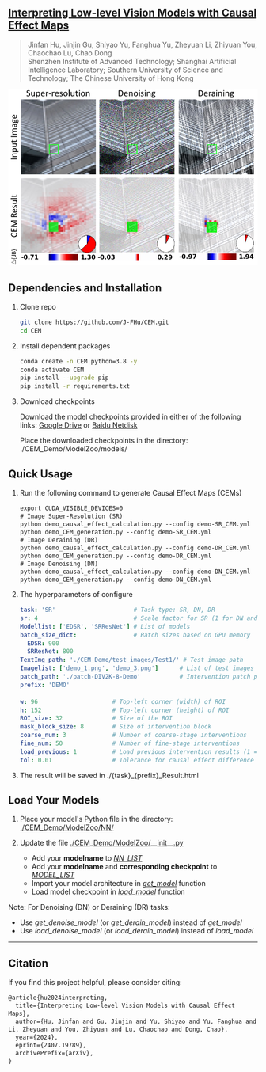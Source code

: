## [Interpreting Low-level Vision Models with Causal Effect Maps](https://arxiv.org/abs/2407.19789)<br>

> Jinfan Hu, Jinjin Gu, Shiyao Yu, Fanghua Yu, Zheyuan Li, Zhiyuan You, Chaochao Lu, Chao Dong<br>
> Shenzhen Institute of Advanced Technology; Shanghai Artificial Intelligence Laboratory; Southern University of Science and Technology; The Chinese University of Hong Kong <br>

<p align="center">
  <img src="teaser_CEM.png">
</p>

## Dependencies and Installation

1. Clone repo
    ```bash
    git clone https://github.com/J-FHu/CEM.git
    cd CEM
    ```

2. Install dependent packages
    ```bash
    conda create -n CEM python=3.8 -y
    conda activate CEM
    pip install --upgrade pip
    pip install -r requirements.txt
    ```

3. Download checkpoints

   Download the model checkpoints provided in either of the following links: [Google Drive](https://drive.google.com/drive/folders/1Ns6-LQNJSBzF6ke57vS3aeLnTQSGKxa_?usp=sharing) or [Baidu Netdisk](https://pan.baidu.com/s/1nb86GtKsNHHyHMmpASw13g?pwd=353p) 

   Place the downloaded checkpoints in the directory: ./CEM_Demo/ModelZoo/models/


## Quick Usage

1. Run the following command to generate Causal Effect Maps (CEMs)
    ```Shell
    export CUDA_VISIBLE_DEVICES=0
    # Image Super-Resolution (SR)
    python demo_causal_effect_calculation.py --config demo-SR_CEM.yml
    python demo_CEM_generation.py --config demo-SR_CEM.yml
    # Image Deraining (DR)
    python demo_causal_effect_calculation.py --config demo-DR_CEM.yml
    python demo_CEM_generation.py --config demo-DR_CEM.yml
    # Image Denoising (DN)
    python demo_causal_effect_calculation.py --config demo-DN_CEM.yml
    python demo_CEM_generation.py --config demo-DN_CEM.yml
    ```
   
2. The hyperparameters of configure
      ``` YAML
      task: 'SR'                      # Task type: SR, DN, DR
      sr: 4                           # Scale factor for SR (1 for DN and DR)
      Modellist: ['EDSR', 'SRResNet'] # List of models
      batch_size_dict:                # Batch sizes based on GPU memory
        EDSR: 900
        SRResNet: 800
      TextImg_path: './CEM_Demo/test_images/Test1/' # Test image path
      Imagelist: ['demo_1.png', 'demo_3.png']      # List of test images
      patch_path: './patch-DIV2K-8-Demo'           # Intervention patch path
      prefix: 'DEMO'
   
      w: 96                     # Top-left corner (width) of ROI
      h: 152                    # Top-left corner (height) of ROI
      ROI_size: 32              # Size of the ROI
      mask_block_size: 8        # Size of intervention block
      coarse_num: 3             # Number of coarse-stage interventions
      fine_num: 50              # Number of fine-stage interventions
      load_previous: 1          # Load previous intervention results (1 = yes, 0 = no)
      tol: 0.01                 # Tolerance for causal effect difference
      ```
3. The result will be saved in ./{task}_{prefix}_Result.html

## Load Your Models
1. Place your model's Python file in the directory: [./CEM_Demo/ModelZoo/NN/](./CEM_Demo/ModelZoo/NN/)

2. Update the file [./CEM_Demo/ModelZoo/\_\_init__.py](./CEM_Demo/ModelZoo/__init__.py)
   - Add your **modelname** to [_NN_LIST_](./CEM_Demo/ModelZoo/__init__.py#L7)
   - Add your **modelname** and **corresponding checkpoint** to [_MODEL_LIST_](./CEM_Demo/ModelZoo/__init__.py#L81)
   - Import your model architecture in  [_get_model_](./CEM_Demo/ModelZoo/__init__.py#L370) function
   - Load model checkpoint in [_load_model_](./CEM_Demo/ModelZoo/__init__.py#L565) function

Note: For Denoising (DN) or Deraining (DR) tasks:
   - Use _get_denoise_model_ (or _get_derain_model_) instead of _get_model_
   - Use _load_denoise_model_ (or _load_derain_model_) instead of _load_model_

---
## Citation
If you find this project helpful, please consider citing:

    @article{hu2024interpreting,
      title={Interpreting Low-level Vision Models with Causal Effect Maps}, 
      author={Hu, Jinfan and Gu, Jinjin and Yu, Shiyao and Yu, Fanghua and Li, Zheyuan and You, Zhiyuan and Lu, Chaochao and Dong, Chao},
      year={2024},
      eprint={2407.19789},
      archivePrefix={arXiv},
    }
